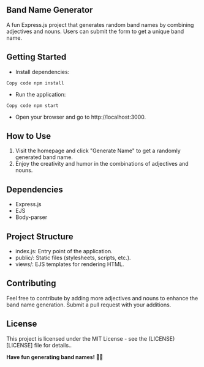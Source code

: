 ## Band Name Generator
A fun Express.js project that generates random band names by combining adjectives and nouns. Users can submit the form to get a unique band name.

## Getting Started
* Install dependencies:

``Copy code
npm install``
* Run the application:

``Copy code
npm start``
* Open your browser and go to http://localhost:3000.

## How to Use
1. Visit the homepage and click "Generate Name" to get a randomly generated band name.
2. Enjoy the creativity and humor in the combinations of adjectives and nouns.
## Dependencies
* Express.js
* EJS
* Body-parser

## Project Structure
* index.js: Entry point of the application.
* public/: Static files (stylesheets, scripts, etc.).
* views/: EJS templates for rendering HTML.

## Contributing
Feel free to contribute by adding more adjectives and nouns to enhance the band name generation. Submit a pull request with your additions.

## License
This project is licensed under the MIT License - see the (LICENSE)[LICENSE] file for details..

**Have fun generating band names! 🎸🤘**
